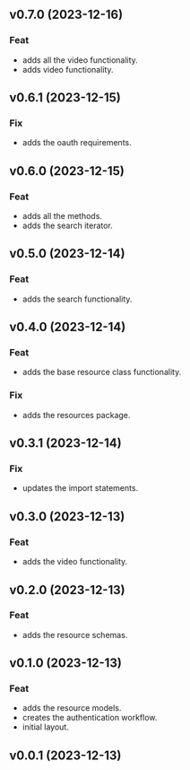 ## v0.7.0 (2023-12-16)

### Feat

- adds all the video functionality.
- adds video functionality.

## v0.6.1 (2023-12-15)

### Fix

- adds the oauth requirements.

## v0.6.0 (2023-12-15)

### Feat

- adds all the methods.
- adds the search iterator.

## v0.5.0 (2023-12-14)

### Feat

- adds the search functionality.

## v0.4.0 (2023-12-14)

### Feat

- adds the base resource class functionality.

### Fix

- adds the resources package.

## v0.3.1 (2023-12-14)

### Fix

- updates the import statements.

## v0.3.0 (2023-12-13)

### Feat

- adds the video functionality.

## v0.2.0 (2023-12-13)

### Feat

- adds the resource schemas.

## v0.1.0 (2023-12-13)

### Feat

- adds the resource models.
- creates the authentication workflow.
- initial layout.

## v0.0.1 (2023-12-13)
